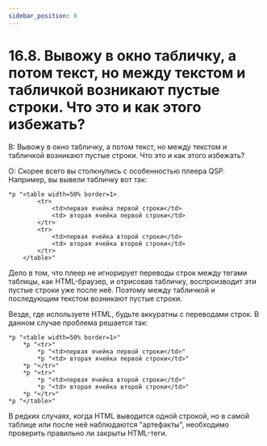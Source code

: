 ```yaml
---
sidebar_position: 8
---
```


# 16.8. Вывожу в окно табличку, а потом текст, но между текстом и табличкой возникают пустые строки. Что это и как этого избежать?
<!-- [:faq_16_08] -->

В: Вывожу в окно табличку, а потом текст, но между текстом и табличкой возникают пустые строки. Что это и как этого избежать?

О:
Скорее всего вы столкнулись с особенностью плеера QSP. Например, вы вывели табличку вот так:
```qsp
*p "<table width=50% border=1>
		<tr>
			<td>первая ячейка первой строки</td>
			<td> вторая ячейка первой строки</td>
		</tr>
		<tr>
			<td>первая ячейка второй строки</td>
			<td> вторая ячейка второй строки</td>
		</tr>
	</table>"
```
Дело в том, что плеер не игнорирует переводы строк между тегами таблицы, как HTML-браузер, и отрисовав табличку, воспроизводит эти пустые строки уже после неё. Поэтому между табличкой и последующим текстом возникают пустые строки.

Везде, где используете HTML, будьте аккуратны с переводами строк. В данном случае проблема решается так:
```qsp
*p "<table width=50% border=1>"
	*p "<tr>"
		*p "<td>первая ячейка первой строки</td>"
		*p "<td> вторая ячейка первой строки</td>"
	*p "</tr>"
	*p "<tr>"
		*p "<td>первая ячейка второй строки</td>"
		*p "<td> вторая ячейка второй строки</td>"
	*p "</tr>"
*p "</table>"
```
В редких случаях, когда HTML выводится одной строкой, но в самой таблице или после неё наблюдаются "артефакты", необходимо проверить правильно ли закрыты HTML-теги.
